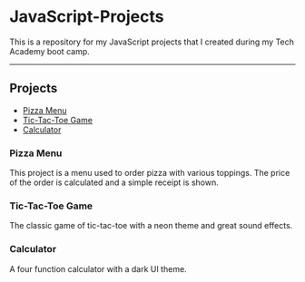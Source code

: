 # JavaScript-Projects
This is a repository for my JavaScript projects that I created during my Tech Academy boot camp.

<hr>

## Projects
* [Pizza Menu]()
* [Tic-Tac-Toe Game]()
* [Calculator]()

### Pizza Menu

This project is a menu used to order pizza with various toppings. The price of the order is calculated and a simple receipt is shown.

### Tic-Tac-Toe Game
The classic game of tic-tac-toe with a neon theme and great sound effects.

### Calculator

A four function calculator with a dark UI theme.